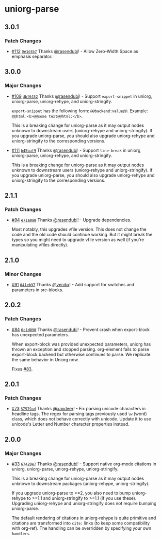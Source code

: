 # uniorg-parse

## 3.0.1

### Patch Changes

- [#112](https://github.com/rasendubi/uniorg/pull/112) [`0e1d4b7`](https://github.com/rasendubi/uniorg/commit/0e1d4b7143495fefdbbfc0096a8e8706d5df30de) Thanks [@rasendubi](https://github.com/rasendubi)! - Allow Zero-Width Space as emphasis separator.

## 3.0.0

### Major Changes

- [#109](https://github.com/rasendubi/uniorg/pull/109) [`dbf6452`](https://github.com/rasendubi/uniorg/commit/dbf6452921ad03120bb9df87746aef52ac72b5fb) Thanks [@rasendubi](https://github.com/rasendubi)! - Support `export-snippet` in uniorg, uniorg-parse, uniorg-rehype, and uniorg-stringify.

  `export-snippet` has the following form: `@@backend:value@@`. Example: `@@html:<b>@@some text@@html:</b>`.

  This is a breaking change for uniorg-parse as it may output nodes unknown to downstream users (uniorg-rehype and uniorg-stringify). If you upgrade uniorg-parse, you should also upgrade uniorg-rehype and uniorg-stringify to the corresponding versions.

- [#111](https://github.com/rasendubi/uniorg/pull/111) [`b45baf9`](https://github.com/rasendubi/uniorg/commit/b45baf992db4659e2732e888bd3860b9eff25504) Thanks [@rasendubi](https://github.com/rasendubi)! - Support `line-break` in uniorg, uniorg-parse, uniorg-rehype, and uniorg-stringify.

  This is a breaking change for uniorg-parse as it may output nodes unknown to downstream users (uniorg-rehype and uniorg-stringify). If you upgrade uniorg-parse, you should also upgrade uniorg-rehype and uniorg-stringify to the corresponding versions.

## 2.1.1

### Patch Changes

- [#94](https://github.com/rasendubi/uniorg/pull/94) [`e71a8a8`](https://github.com/rasendubi/uniorg/commit/e71a8a85f4921d53fdf112df17bd37b92af1ed5d) Thanks [@rasendubi](https://github.com/rasendubi)! - Upgrade dependencies.

  Most notably, this upgrades vfile version. This does not change the code and the old code should continue working. But it might break the types so you might need to upgrade vfile version as well (if you're manipulating vfiles directly).

## 2.1.0

### Minor Changes

- [#91](https://github.com/rasendubi/uniorg/pull/91) [`041eb97`](https://github.com/rasendubi/uniorg/commit/041eb9743cbb95bff692eebf821777d2622c09d9) Thanks [@venikx](https://github.com/venikx)! - Add support for switches and parameters in src-blocks.

## 2.0.2

### Patch Changes

- [#84](https://github.com/rasendubi/uniorg/pull/84) [`6c1d090`](https://github.com/rasendubi/uniorg/commit/6c1d0903699f90ebd1dad5102ac9821132e37696) Thanks [@rasendubi](https://github.com/rasendubi)! - Prevent crash when export-block has unexpected parameters.

  When export-block was provided unexpected parameters, uniorg has thrown an exception and stopped parsing. org-element fails to parse export-block backend but otherwise continues to parse. We replicate the same behavior in Uniorg now.

  Fixes [#83](https://github.com/rasendubi/uniorg/issues/83).

## 2.0.1

### Patch Changes

- [#73](https://github.com/rasendubi/uniorg/pull/73) [`67579ad`](https://github.com/rasendubi/uniorg/commit/67579ad2ae4ea5fad46dc4b26c898913921ae064) Thanks [@xandeer](https://github.com/xandeer)! - Fix parsing unicode characters in headline tags. The regex for parsing tags previously used `\w` (word) class, which does not behave correctly with unicode. Update it to use unicode's Letter and Number character properties instead.

## 2.0.0

### Major Changes

- [#33](https://github.com/rasendubi/uniorg/pull/33) [`67420e7`](https://github.com/rasendubi/uniorg/commit/67420e7fe05defc99b52aecce75fcc3831d39ff6) Thanks [@rasendubi](https://github.com/rasendubi)! - Support native org-mode citations in uniorg, uniorg-parse, uniorg-rehype, uniorg-stringify.

  This is a breaking change for uniorg-parse as it may output nodes unknown to downstream packages (uniorg-rehype, uniorg-stringify).

  If you upgrade uniorg-parse to >=2, you also need to bump uniorg-rehype to >=1.1 and uniorg-stringify to >=1.1 (if you use these). Upgrading uniorg-rehype and uniorg-stringify does not require bumping uniorg-parse.

  The default rendering of citations in uniorg-rehype is quite primitive and citations are transformed into `cite:` links (to keep some compatibility with org-ref). The handling can be overridden by specifying your own `handlers`.
